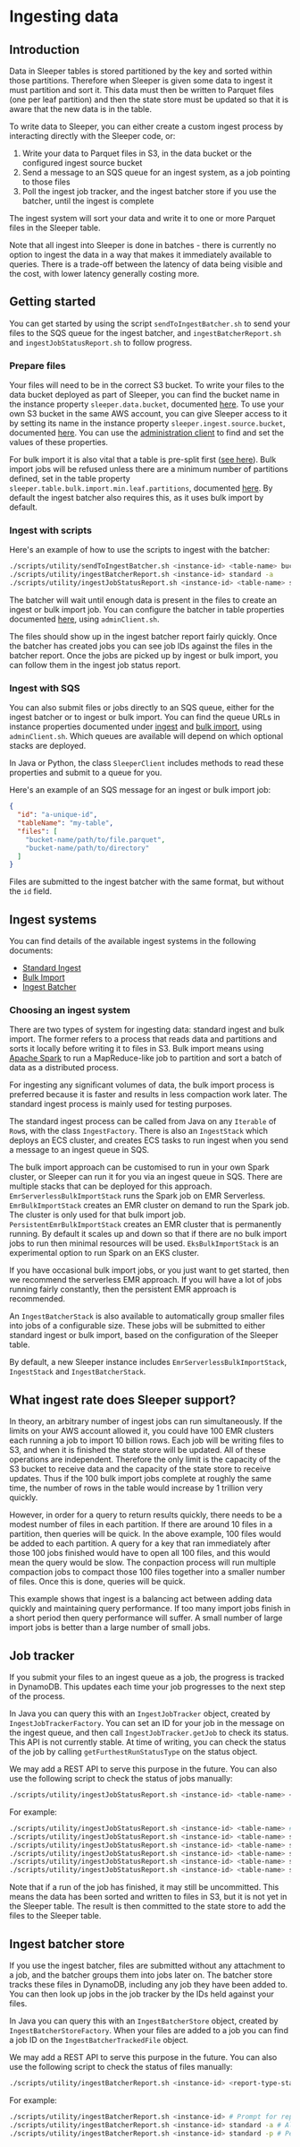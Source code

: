 Ingesting data
==============

## Introduction

Data in Sleeper tables is stored partitioned by the key and sorted within those partitions. Therefore when
Sleeper is given some data to ingest it must partition and sort it. This data must then be written to Parquet files
(one per leaf partition) and then the state store must be updated so that it is aware that the new data is in the
table.

To write data to Sleeper, you can either create a custom ingest process by interacting directly with the Sleeper code,
or:

1. Write your data to Parquet files in S3, in the data bucket or the configured ingest source bucket
2. Send a message to an SQS queue for an ingest system, as a job pointing to those files
3. Poll the ingest job tracker, and the ingest batcher store if you use the batcher, until the ingest is complete

The ingest system will sort your data and write it to one or more Parquet files in the Sleeper table.

Note that all ingest into Sleeper is done in batches - there is currently no option to ingest the data in a way
that makes it immediately available to queries. There is a trade-off between the latency of data being visible and
the cost, with lower latency generally costing more.

## Getting started

You can get started by using the script `sendToIngestBatcher.sh` to send your files to the SQS queue for the ingest
batcher, and `ingestBatcherReport.sh` and `ingestJobStatusReport.sh` to follow progress.

### Prepare files

Your files will need to be in the correct S3 bucket. To write your files to the data bucket deployed as part of Sleeper,
you can find the bucket name in the instance property `sleeper.data.bucket`,
documented [here](properties/instance/cdk/common.md). To use your own S3 bucket in the same AWS account, you can give
Sleeper access to it by setting its name in the instance property `sleeper.ingest.source.bucket`,
documented [here](properties/instance/user/ingest.md). You can use
the [administration client](../usage-guide.md#sleeper-administration-client) to find and set the values of these
properties.

For bulk import it is also vital that a table is pre-split first ([see here](../usage/tables.md#pre-split-partitions)).
Bulk import jobs will be refused unless there are a minimum number of partitions defined, set in the table
property `sleeper.table.bulk.import.min.leaf.partitions`, documented [here](properties/table/bulk_import.md). By default
the ingest batcher also requires this, as it uses bulk import by default.

### Ingest with scripts

Here's an example of how to use the scripts to ingest with the batcher:

```bash
./scripts/utility/sendToIngestBatcher.sh <instance-id> <table-name> bucket-name/path/to/file.parquet bucket-name/path/to/folder
./scripts/utility/ingestBatcherReport.sh <instance-id> standard -a
./scripts/utility/ingestJobStatusReport.sh <instance-id> <table-name> standard -a
```

The batcher will wait until enough data is present in the files to create an ingest or bulk import job. You can
configure the batcher in table properties documented [here](properties/table/ingest_batcher.md), using `adminClient.sh`.

The files should show up in the ingest batcher report fairly quickly. Once the batcher has created jobs you can see
job IDs against the files in the batcher report. Once the jobs are picked up by ingest or bulk import, you can follow
them in the ingest job status report.

### Ingest with SQS

You can also submit files or jobs directly to an SQS queue, either for the ingest batcher or to ingest or bulk import.
You can find the queue URLs in instance properties documented under [ingest](properties/instance/cdk/ingest.md)
and [bulk import](properties/instance/cdk/bulk_import.md), using `adminClient.sh`. Which queues are available will
depend on which optional stacks are deployed.

In Java or Python, the class `SleeperClient` includes methods to read these properties and submit to a queue for you.

Here's an example of an SQS message for an ingest or bulk import job:

```json
{
  "id": "a-unique-id",
  "tableName": "my-table",
  "files": [
    "bucket-name/path/to/file.parquet",
    "bucket-name/path/to/directory"
  ]
}
```

Files are submitted to the ingest batcher with the same format, but without the `id` field.

## Ingest systems

You can find details of the available ingest systems in the following documents:

- [Standard Ingest](standard-ingest.md)
- [Bulk Import](bulk-import.md)
- [Ingest Batcher](ingest-batcher.md)

### Choosing an ingest system

There are two types of system for ingesting data: standard ingest and bulk import. The former refers to a process that
reads data and partitions and sorts it locally before writing it to files in S3. Bulk import means using
[Apache Spark](https://spark.apache.org/) to run a MapReduce-like job to partition and sort a batch of data as a
distributed process.

For ingesting any significant volumes of data, the bulk import process is preferred because it is faster and results in
less compaction work later. The standard ingest process is mainly used for testing purposes.

The standard ingest process can be called from Java on any `Iterable` of `Row`s, with the class `IngestFactory`.
There is also an `IngestStack` which deploys an ECS cluster, and creates ECS tasks to run ingest when you send a message
to an ingest queue in SQS.

The bulk import approach can be customised to run in your own Spark cluster, or Sleeper can run it for you via an ingest
queue in SQS. There are multiple stacks that can be deployed for this approach. `EmrServerlessBulkImportStack` runs the
Spark job on EMR Serverless. `EmrBulkImportStack` creates an EMR cluster on demand to run the Spark job. The cluster is
only used for that bulk import job. `PersistentEmrBulkImportStack` creates an EMR cluster that is permanently running.
By default it scales up and down so that if there are no bulk import jobs to run then minimal resources will be used.
`EksBulkImportStack` is an experimental option to run Spark on an EKS cluster.

If you have occasional bulk import jobs, or you just want to get started, then we recommend the serverless EMR approach.
If you will have a lot of jobs running fairly constantly, then the persistent EMR approach is recommended.

An `IngestBatcherStack` is also available to automatically group smaller files into jobs of a configurable size. These
jobs will be submitted to either standard ingest or bulk import, based on the configuration of the Sleeper table.

By default, a new Sleeper instance includes `EmrServerlessBulkImportStack`, `IngestStack` and `IngestBatcherStack`.

## What ingest rate does Sleeper support?

In theory, an arbitrary number of ingest jobs can run simultaneously. If the limits on your AWS account allowed
it, you could have 100 EMR clusters each running a job to import 10 billion rows. Each job will be writing
files to S3, and when it is finished the state store will be updated. All of these operations are independent.
Therefore the only limit is the capacity of the S3 bucket to receive data and the capacity of the state store to receive
updates. Thus if the 100 bulk import jobs complete at roughly the same time, the number of rows in the table would
increase by 1 trillion very quickly.

However, in order for a query to return results quickly, there needs to be a modest number of files in each
partition. If there are around 10 files in a partition, then queries will be quick. In the above example,
100 files would be added to each partition. A query for a key that ran immediately after those 100 jobs
finished would have to open all 100 files, and this would mean the query would be slow.
The conpaction process will run multiple compaction jobs to compact those 100 files together into a
smaller number of files. Once this is done, queries will be quick.

This example shows that ingest is a balancing act between adding data quickly and maintaining query performance.
If too many import jobs finish in a short period then query performance will suffer. A small number of large
import jobs is better than a large number of small jobs.

## Job tracker

If you submit your files to an ingest queue as a job, the progress is tracked in DynamoDB. This updates each time your
job progresses to the next step of the process.

In Java you can query this with an `IngestJobTracker` object, created by `IngestJobTrackerFactory`. You can set an ID
for your job in the message on the ingest queue, and then call `IngestJobTracker.getJob` to check its status. This API
is not currently stable. At time of writing, you can check the status of the job by calling `getFurthestRunStatusType`
on the status object.

We may add a REST API to serve this purpose in the future. You can also use the following script to check the status
of jobs manually:

```bash
./scripts/utility/ingestJobStatusReport.sh <instance-id> <table-name> <report-type-standard-or-json> <optional-query-type> <optional-query-parameters>
```

For example:

```bash
./scripts/utility/ingestJobStatusReport.sh <instance-id> <table-name> # Prompt for report type
./scripts/utility/ingestJobStatusReport.sh <instance-id> <table-name> standard -a # All jobs
./scripts/utility/ingestJobStatusReport.sh <instance-id> <table-name> standard -u # Unfinished jobs
./scripts/utility/ingestJobStatusReport.sh <instance-id> <table-name> standard -n # Rejected jobs
./scripts/utility/ingestJobStatusReport.sh <instance-id> <table-name> standard -r 20250523090000,20250523100000 # Date range in format yyyyMMddhhmmss
./scripts/utility/ingestJobStatusReport.sh <instance-id> <table-name> standard -d <job-id> # Job details
```

Note that if a run of the job has finished, it may still be uncommitted. This means the data has been sorted and written
to files in S3, but it is not yet in the Sleeper table. The result is then committed to the state store to add the files
to the Sleeper table.

## Ingest batcher store

If you use the ingest batcher, files are submitted without any attachment to a job, and the batcher groups them into
jobs later on. The batcher store tracks these files in DynamoDB, including any job they have been added to. You can then
look up jobs in the job tracker by the IDs held against your files.

In Java you can query this with an `IngestBatcherStore` object, created by `IngestBatcherStoreFactory`. When your files
are added to a job you can find a job ID on the `IngestBatcherTrackedFile` object.

We may add a REST API to serve this purpose in the future. You can also use the following script to check the status
of files manually:

```bash
./scripts/utility/ingestBatcherReport.sh <instance-id> <report-type-standard-or-json> <optional-query-type>
```

For example:

```bash
./scripts/utility/ingestBatcherReport.sh <instance-id> # Prompt for report type
./scripts/utility/ingestBatcherReport.sh <instance-id> standard -a # All files
./scripts/utility/ingestBatcherReport.sh <instance-id> standard -p # Pending files (not yet in a job)
```
